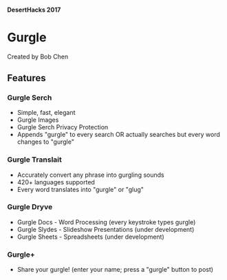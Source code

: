 #### DesertHacks 2017
# Gurgle
Created by Bob Chen

## Features
### Gurgle Serch
  * Simple, fast, elegant
  * Gurgle Images
  * Gurgle Serch Privacy Protection
  * Appends "gurgle" to every search OR actually searches but every word changes to "gurgle"
### Gurgle Translait
  * Accurately convert any phrase into gurgling sounds
  * 420+ languages supported
  * Every word translates into "gurgle" or "glug"
### Gurgle Dryve
  * Gurgle Docs - Word Processing (every keystroke types gurgle)
  * Gurgle Slydes - Slideshow Presentations (under development)
  * Gurgle Sheets - Spreadsheets (under development)
### Gurgle+
  * Share your gurgle! (enter your name; press a "gurgle" button to post)

